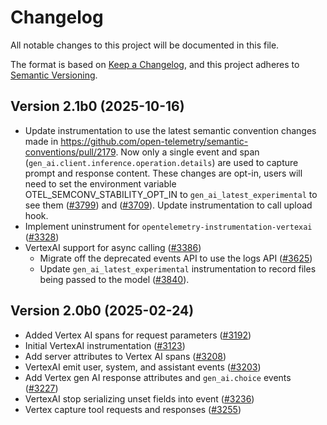 # Changelog

All notable changes to this project will be documented in this file.

The format is based on [Keep a Changelog](https://keepachangelog.com/en/1.0.0/),
and this project adheres to [Semantic Versioning](https://semver.org/spec/v2.0.0.html).

## Version 2.1b0 (2025-10-16)

- Update instrumentation to use the latest semantic convention changes made in https://github.com/open-telemetry/semantic-conventions/pull/2179.
Now only a single event and span (`gen_ai.client.inference.operation.details`) are used to capture prompt and response content. These changes are opt-in,
users will need to set the environment variable OTEL_SEMCONV_STABILITY_OPT_IN to `gen_ai_latest_experimental` to see them ([#3799](https://github.com/open-telemetry/opentelemetry-python-contrib/pull/3799)) and ([#3709](https://github.com/open-telemetry/opentelemetry-python-contrib/pull/3709)). Update instrumentation to call upload hook.
- Implement uninstrument for `opentelemetry-instrumentation-vertexai`
  ([#3328](https://github.com/open-telemetry/opentelemetry-python-contrib/pull/3328))
- VertexAI support for async calling
  ([#3386](https://github.com/open-telemetry/opentelemetry-python-contrib/pull/3386))
  - Migrate off the deprecated events API to use the logs API
  ([#3625](https://github.com/open-telemetry/opentelemetry-python-contrib/pull/3626))
  - Update `gen_ai_latest_experimental` instrumentation to record files being passed to the model
  ([#3840](https://github.com/open-telemetry/opentelemetry-python-contrib/pull/3840)).

## Version 2.0b0 (2025-02-24)

- Added Vertex AI spans for request parameters
  ([#3192](https://github.com/open-telemetry/opentelemetry-python-contrib/pull/3192))
- Initial VertexAI instrumentation
  ([#3123](https://github.com/open-telemetry/opentelemetry-python-contrib/pull/3123))
- Add server attributes to Vertex AI spans
  ([#3208](https://github.com/open-telemetry/opentelemetry-python-contrib/pull/3208))
- VertexAI emit user, system, and assistant events
  ([#3203](https://github.com/open-telemetry/opentelemetry-python-contrib/pull/3203))
- Add Vertex gen AI response attributes and `gen_ai.choice` events
  ([#3227](https://github.com/open-telemetry/opentelemetry-python-contrib/pull/3227))
- VertexAI stop serializing unset fields into event
  ([#3236](https://github.com/open-telemetry/opentelemetry-python-contrib/pull/3236))
- Vertex capture tool requests and responses
  ([#3255](https://github.com/open-telemetry/opentelemetry-python-contrib/pull/3255))
